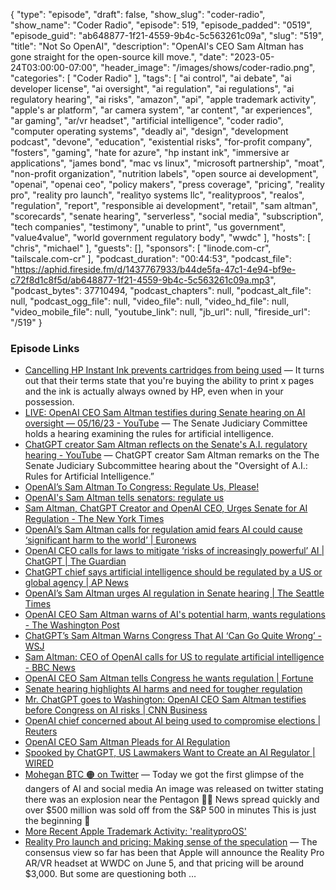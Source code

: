 {
  "type": "episode",
  "draft": false,
  "show_slug": "coder-radio",
  "show_name": "Coder Radio",
  "episode": 519,
  "episode_padded": "0519",
  "episode_guid": "ab648877-1f21-4559-9b4c-5c563261c09a",
  "slug": "519",
  "title": "Not So OpenAI",
  "description": "OpenAI's CEO Sam Altman has gone straight for the open-source kill move.",
  "date": "2023-05-24T03:00:00-07:00",
  "header_image": "/images/shows/coder-radio.png",
  "categories": [
    "Coder Radio"
  ],
  "tags": [
    "ai control",
    "ai debate",
    "ai developer license",
    "ai oversight",
    "ai regulation",
    "ai regulations",
    "ai regulatory hearing",
    "ai risks",
    "amazon",
    "api",
    "apple trademark activity",
    "apple's ar platform",
    "ar camera system",
    "ar content",
    "ar experiences",
    "ar gaming",
    "ar/vr headset",
    "artificial intelligence",
    "coder radio",
    "computer operating systems",
    "deadly ai",
    "design",
    "development podcast",
    "devone",
    "education",
    "existential risks",
    "for-profit company",
    "fosters",
    "gaming",
    "hate for azure",
    "hp instant ink",
    "immersive ar applications",
    "james bond",
    "mac vs linux",
    "microsoft partnership",
    "moat",
    "non-profit organization",
    "nutrition labels",
    "open source ai development",
    "openai",
    "openai ceo",
    "policy makers",
    "press coverage",
    "pricing",
    "reality pro",
    "reality pro launch",
    "realityo systems llc",
    "realityproos",
    "realos",
    "regulation",
    "report",
    "responsible ai development",
    "retail",
    "sam altman",
    "scorecards",
    "senate hearing",
    "serverless",
    "social media",
    "subscription",
    "tech companies",
    "testimony",
    "unable to print",
    "us government",
    "value4value",
    "world government regulatory body",
    "wwdc"
  ],
  "hosts": [
    "chris",
    "michael"
  ],
  "guests": [],
  "sponsors": [
    "linode.com-cr",
    "tailscale.com-cr"
  ],
  "podcast_duration": "00:44:53",
  "podcast_file": "https://aphid.fireside.fm/d/1437767933/b44de5fa-47c1-4e94-bf9e-c72f8d1c8f5d/ab648877-1f21-4559-9b4c-5c563261c09a.mp3",
  "podcast_bytes": 37710494,
  "podcast_chapters": null,
  "podcast_alt_file": null,
  "podcast_ogg_file": null,
  "video_file": null,
  "video_hd_file": null,
  "video_mobile_file": null,
  "youtube_link": null,
  "jb_url": null,
  "fireside_url": "/519"
}


### Episode Links

  * [Cancelling HP Instant Ink prevents cartridges from being used](https://news.ycombinator.com/item?id=36030156 "Cancelling HP Instant Ink prevents cartridges from being used") — It turns out that their terms state that you're buying the ability to print x pages and the ink is actually always owned by HP, even when in your possession.
  * [LIVE: OpenAI CEO Sam Altman testifies during Senate hearing on AI oversight — 05/16/23 - YouTube](https://www.youtube.com/watch?v=fP5YdyjTfG0 "LIVE: OpenAI CEO Sam Altman testifies during Senate hearing on AI oversight — 05/16/23 - YouTube") — The Senate Judiciary Committee holds a hearing examining the rules for artificial intelligence. 
  * [ChatGPT creator Sam Altman reflects on the Senate's A.I. regulatory hearing - YouTube](https://www.youtube.com/watch?v=WxCTRSCzCrk "ChatGPT creator Sam Altman reflects on the Senate's A.I. regulatory hearing - YouTube") — ChatGPT creator Sam Altman remarks on the The Senate Judiciary Subcommittee hearing about the "Oversight of A.I.: Rules for Artificial Intelligence.”
  * [OpenAI’s Sam Altman To Congress: Regulate Us, Please!](https://www.forbes.com/sites/craigsmith/2023/05/16/openais-sam-altman-to-congress-regulate-us-please/?sh=3966e86e4129 "OpenAI’s Sam Altman To Congress: Regulate Us, Please!")
  * [OpenAI's Sam Altman tells senators: regulate us](https://www.axios.com/2023/05/17/ai-leaders-sam-altman-regulate-senate "OpenAI's Sam Altman tells senators: regulate us")
  * [Sam Altman, ChatGPT Creator and OpenAI CEO, Urges Senate for AI Regulation - The New York Times](https://www.nytimes.com/2023/05/16/technology/openai-altman-artificial-intelligence-regulation.html "Sam Altman, ChatGPT Creator and OpenAI CEO, Urges Senate for AI Regulation - The New York Times")
  * [OpenAI’s Sam Altman calls for regulation amid fears AI could cause ‘significant harm to the world’ | Euronews](https://www.euronews.com/next/2023/05/17/openais-sam-altman-calls-for-regulation-amid-fears-ai-could-cause-significant-harm-to-the- "OpenAI’s Sam Altman calls for regulation amid fears AI could cause ‘significant harm to the world’ | Euronews")
  * [OpenAI CEO calls for laws to mitigate ‘risks of increasingly powerful’ AI | ChatGPT | The Guardian](https://www.theguardian.com/technology/2023/may/16/ceo-openai-chatgpt-ai-tech-regulations "OpenAI CEO calls for laws to mitigate ‘risks of increasingly powerful’ AI | ChatGPT | The Guardian")
  * [ChatGPT chief says artificial intelligence should be regulated by a US or global agency | AP News](https://apnews.com/article/chatgpt-openai-ceo-sam-altman-congress-73ff96c6571f38ad5fd68b3072722790 "ChatGPT chief says artificial intelligence should be regulated by a US or global agency | AP News")
  * [OpenAI’s Sam Altman urges AI regulation in Senate hearing | The Seattle Times](https://www.seattletimes.com/business/openais-sam-altman-urges-ai-regulation-in-senate-hearing/ "OpenAI’s Sam Altman urges AI regulation in Senate hearing | The Seattle Times")
  * [OpenAI CEO Sam Altman warns of AI's potential harm, wants regulations - The Washington Post](https://www.washingtonpost.com/technology/2023/05/16/sam-altman-open-ai-congress-hearing/ "OpenAI CEO Sam Altman warns of AI's potential harm, wants regulations - The Washington Post")
  * [ChatGPT’s Sam Altman Warns Congress That AI ‘Can Go Quite Wrong’ - WSJ](https://www.wsj.com/amp/articles/chatgpts-sam-altman-faces-senate-panel-examining-artificial-intelligence-4bb6942a "ChatGPT’s Sam Altman Warns Congress That AI ‘Can Go Quite Wrong’ - WSJ")
  * [Sam Altman: CEO of OpenAI calls for US to regulate artificial intelligence - BBC News](https://www.bbc.com/news/world-us-canada-65616866 "Sam Altman: CEO of OpenAI calls for US to regulate artificial intelligence - BBC News")
  * [OpenAI CEO Sam Altman tells Congress he wants regulation | Fortune](https://fortune.com/2023/05/16/openai-ceo-sam-altman-congress-regulation-a-i-testimony-eye-on-a-i/ "OpenAI CEO Sam Altman tells Congress he wants regulation | Fortune")
  * [Senate hearing highlights AI harms and need for tougher regulation](https://www.brookings.edu/blog/techtank/2023/05/17/senate-hearing-highlights-ai-harms-and-need-for-tougher-regulation/ "Senate hearing highlights AI harms and need for tougher regulation")
  * [Mr. ChatGPT goes to Washington: OpenAI CEO Sam Altman testifies before Congress on AI risks | CNN Business](https://www.cnn.com/2023/05/16/tech/sam-altman-openai-congress/index.html "Mr. ChatGPT goes to Washington: OpenAI CEO Sam Altman testifies before Congress on AI risks | CNN Business")
  * [OpenAI chief concerned about AI being used to compromise elections | Reuters](https://www.reuters.com/technology/openai-chief-goes-before-us-congress-propose-licenses-building-ai-2023-05-16/ "OpenAI chief concerned about AI being used to compromise elections | Reuters")
  * [OpenAI CEO Sam Altman Pleads for AI Regulation](https://www.informationweek.com/big-data/openai-ceo-sam-altman-makes-ai-regulation-plea "OpenAI CEO Sam Altman Pleads for AI Regulation")
  * [Spooked by ChatGPT, US Lawmakers Want to Create an AI Regulator | WIRED](https://www.wired.com/story/spooked-by-chatgpt-us-lawmakers-want-to-create-an-ai-regulator/ "Spooked by ChatGPT, US Lawmakers Want to Create an AI Regulator | WIRED")
  * [Mohegan ₿TC 🟠 on Twitter](https://twitter.com/MoheganBTC/status/1660673161933750277 "Mohegan ₿TC 🟠 on Twitter") — Today we got the first glimpse of the dangers of AI and social media An image was released on twitter stating there was an explosion near the Pentagon 🤦‍♂️ News spread quickly and over $500 million was sold off from the S&P 500 in minutes This is just the beginning 🫣
  * [More Recent Apple Trademark Activity: 'realityproOS'](https://www.macrumors.com/2023/05/22/apple-trademark-activity-realityproos-realos/ "More Recent Apple Trademark Activity: 'realityproOS'")
  * [Reality Pro launch and pricing: Making sense of the speculation](https://9to5mac.com/2023/05/22/reality-pro-launch/ "Reality Pro launch and pricing: Making sense of the speculation") — The consensus view so far has been that Apple will announce the Reality Pro AR/VR headset at WWDC on June 5, and that pricing will be around $3,000. But some are questioning both …


